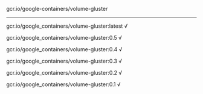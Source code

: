 gcr.io/google-containers/volume-gluster 

----
gcr.io/google_containers/volume-gluster:latest √

gcr.io/google_containers/volume-gluster:0.5 √

gcr.io/google_containers/volume-gluster:0.4 √

gcr.io/google_containers/volume-gluster:0.3 √

gcr.io/google_containers/volume-gluster:0.2 √

gcr.io/google_containers/volume-gluster:0.1 √


